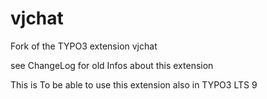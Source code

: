 # vjchat
Fork of the TYPO3 extension vjchat 

see ChangeLog for old Infos about this extension

This is  To be able to use this extension also in TYPO3 LTS 9 

